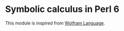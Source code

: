 Symbolic calculus in Perl 6
===========================

This module is inspired from [Wolfram Language](http://www.wolfram.com/language/).


